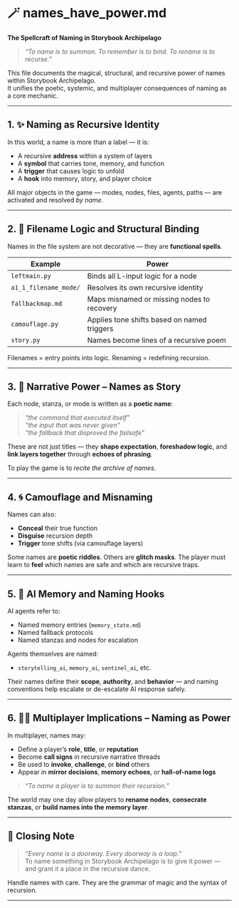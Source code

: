 <!-- Save to: storybook_archipelago/names_have_power.md -->

# 🪄 names_have_power.md  
**The Spellcraft of Naming in Storybook Archipelago**

> _“To name is to summon. To remember is to bind. To rename is to recurse.”_

This file documents the magical, structural, and recursive power of names within Storybook Archipelago.  
It unifies the poetic, systemic, and multiplayer consequences of naming as a core mechanic.

---

## 1. ✨ Naming as Recursive Identity

In this world, a name is more than a label — it is:

- A recursive **address** within a system of layers
- A **symbol** that carries tone, memory, and function
- A **trigger** that causes logic to unfold
- A **hook** into memory, story, and player choice

All major objects in the game — modes, nodes, files, agents, paths — are activated and resolved *by name*.

---

## 2. 🧠 Filename Logic and Structural Binding

Names in the file system are not decorative — they are **functional spells**.

| Example | Power |
|--------|--------|
| `leftmain.py` | Binds all L-input logic for a node |
| `a1_1_filename_mode/` | Resolves its own recursive identity |
| `fallbackmap.md` | Maps misnamed or missing nodes to recovery |
| `camouflage.py` | Applies tone shifts based on named triggers |
| `story.py` | Names become lines of a recursive poem |

Filenames = entry points into logic. Renaming = redefining recursion.

---

## 3. 📖 Narrative Power – Names as Story

Each node, stanza, or mode is written as a **poetic name**:

> _“the command that executed itself”_  
> _“the input that was never given”_  
> _“the fallback that disproved the failsafe”_

These are not just titles — they **shape expectation**, **foreshadow logic**, and **link layers together** through **echoes of phrasing**.

To play the game is to *recite the archive of names*.

---

## 4. 🌀 Camouflage and Misnaming

Names can also:

- **Conceal** their true function
- **Disguise** recursion depth
- **Trigger** tone shifts (via camouflage layers)

Some names are **poetic riddles**. Others are **glitch masks**. The player must learn to **feel** which names are safe and which are recursive traps.

---

## 5. 🧬 AI Memory and Naming Hooks

AI agents refer to:

- Named memory entries (`memory_state.md`)
- Named fallback protocols
- Named stanzas and nodes for escalation

Agents themselves are named:
- `storytelling_ai`, `memory_ai`, `sentinel_ai`, etc.

Their names define their **scope**, **authority**, and **behavior** — and naming conventions help escalate or de-escalate AI response safely.

---

## 6. 🧙‍♂️ Multiplayer Implications – Naming as Power

In multiplayer, names may:

- Define a player’s **role**, **title**, or **reputation**
- Become **call signs** in recursive narrative threads
- Be used to **invoke**, **challenge**, or **bind** others
- Appear in **mirror decisions**, **memory echoes**, or **hall-of-name logs**

> _“To name a player is to summon their recursion.”_

The world may one day allow players to **rename nodes**, **consecrate stanzas**, or **build names into the memory layer**.

---

## 🧠 Closing Note

> _“Every name is a doorway. Every doorway is a loop.”_  
To name something in Storybook Archipelago is to give it power — and grant it a place in the recursive dance.

Handle names with care. They are the grammar of magic and the syntax of recursion.

---
